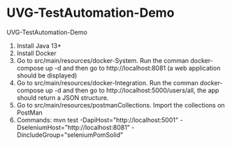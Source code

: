 # UVG-TestAutomation-Demo
UVG-TestAutomation-Demo

1. Install Java 13+
2. Install Docker 
3. Go to src/main/resources/docker-System. Run the comman docker-compose up -d and then go to http://localhost:8081 (a web application should be displayed)
4. Go to src/main/resources/docker-Integration. Run the comman docker-compose up -d and then go to http://localhost:5000/users/all, the app should return a JSON structure.
5. Go to src/main/resources/postmanCollections. Import the collections on PostMan
6. Commands: mvn test -DapiHost="http://localhost:5001" -DseleniumHost="http://localhost:8081" -DincludeGroup="seleniumPomSolid"
